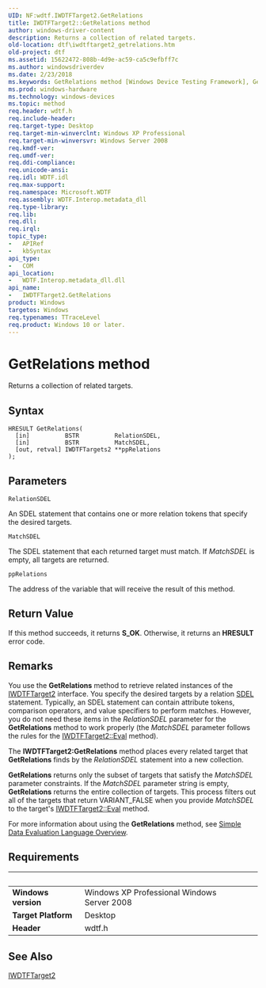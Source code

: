 ```yaml
---
UID: NF:wdtf.IWDTFTarget2.GetRelations
title: IWDTFTarget2::GetRelations method
author: windows-driver-content
description: Returns a collection of related targets.
old-location: dtf\iwdtftarget2_getrelations.htm
old-project: dtf
ms.assetid: 15622472-808b-4d9e-ac59-ca5c9efbff7c
ms.author: windowsdriverdev
ms.date: 2/23/2018
ms.keywords: GetRelations method [Windows Device Testing Framework], GetRelations method [Windows Device Testing Framework], IWDTFTarget2 interface, GetRelations,IWDTFTarget2.GetRelations, IWDTFTarget2, IWDTFTarget2 interface [Windows Device Testing Framework], GetRelations method, IWDTFTarget2::GetRelations, Microsoft.WDTF.IWDTFTarget2.GetRelations, Microsoft::WDTF::IWDTFTarget2::GetRelations, dtf.iwdtftarget2_getrelations, wdtf/IWDTFTarget2::GetRelations
ms.prod: windows-hardware
ms.technology: windows-devices
ms.topic: method
req.header: wdtf.h
req.include-header: 
req.target-type: Desktop
req.target-min-winverclnt: Windows XP Professional
req.target-min-winversvr: Windows Server 2008
req.kmdf-ver: 
req.umdf-ver: 
req.ddi-compliance: 
req.unicode-ansi: 
req.idl: WDTF.idl
req.max-support: 
req.namespace: Microsoft.WDTF
req.assembly: WDTF.Interop.metadata_dll
req.type-library: 
req.lib: 
req.dll: 
req.irql: 
topic_type:
-	APIRef
-	kbSyntax
api_type:
-	COM
api_location:
-	WDTF.Interop.metadata_dll.dll
api_name:
-	IWDTFTarget2.GetRelations
product: Windows
targetos: Windows
req.typenames: TTraceLevel
req.product: Windows 10 or later.
---
```



# GetRelations method
Returns a collection of related targets.

## Syntax

````
HRESULT GetRelations(
  [in]          BSTR          RelationSDEL,
  [in]          BSTR          MatchSDEL,
  [out, retval] IWDTFTargets2 **ppRelations
);
````

## Parameters

`RelationSDEL`

An SDEL statement that contains one or more relation tokens 
that specify the desired targets.

`MatchSDEL`

The SDEL statement that each returned target must match.
If <i>MatchSDEL</i> is empty, all targets are returned.

`ppRelations`

The address of the variable that will receive the 
result of this method.


## Return Value

If this method succeeds, it returns <b xmlns:loc="http://microsoft.com/wdcml/l10n">S_OK</b>. Otherwise, it returns an <b xmlns:loc="http://microsoft.com/wdcml/l10n">HRESULT</b> error code.

## Remarks

You use the <b>GetRelations</b> method to retrieve related 
instances of the <a href="..\wdtf\nn-wdtf-iwdtftarget2.md">IWDTFTarget2</a> interface. 
You specify the desired targets by a relation 
<a href="https://msdn.microsoft.com/84c2a1d6-6bec-4aeb-b858-c29f50d74390">SDEL</a> statement.
Typically, an SDEL statement can contain attribute tokens, comparison operators, 
and value specifiers to perform matches. However, you do not need these items in the 
<i>RelationSDEL </i>parameter for the <b>GetRelations</b> 
method to work properly (the <i>MatchSDEL</i> parameter follows the rules for 
the <a href="https://msdn.microsoft.com/468cb35d-f816-4233-ba07-8dc47b77d442">IWDTFTarget2::Eval</a> method).

The <b>IWDTFTarget2:GetRelations</b> method places every related 
target that <b>GetRelations</b> finds by the <i>RelationSDEL</i> 
statement into a new collection.

<b>GetRelations</b> returns only the subset of targets that satisfy the 
<i>MatchSDEL</i> parameter constraints. If the <i>MatchSDEL</i> 
parameter string is empty, <b>GetRelations</b> returns the entire collection of 
targets. This process filters out all of the targets that return VARIANT_FALSE when you provide
<i>MatchSDEL</i> to the target's 
<a href="https://msdn.microsoft.com/468cb35d-f816-4233-ba07-8dc47b77d442">IWDTFTarget2::Eval</a> method.

For more information about using the <b>GetRelations</b> method, 
see <a href="https://msdn.microsoft.com/84c2a1d6-6bec-4aeb-b858-c29f50d74390">Simple Data Evaluation 
Language Overview</a>.

## Requirements
| &nbsp; | &nbsp; |
| ---- |:---- |
| **Windows version** | Windows XP Professional Windows Server 2008 |
| **Target Platform** | Desktop |
| **Header** | wdtf.h |

## See Also

<a href="..\wdtf\nn-wdtf-iwdtftarget2.md">IWDTFTarget2</a>